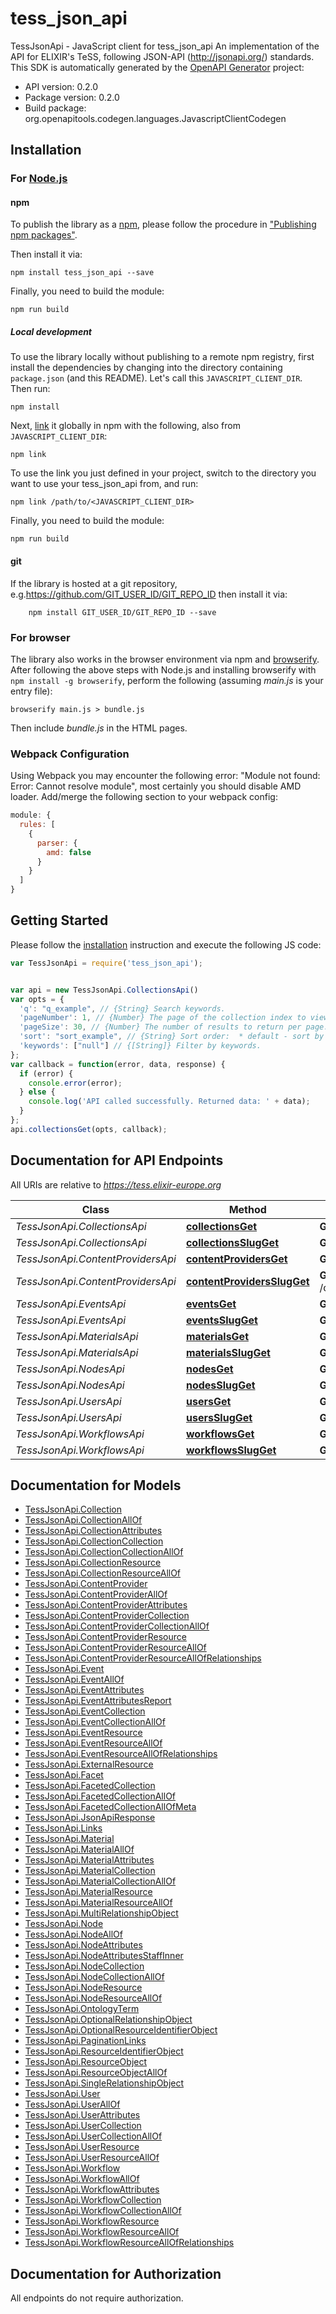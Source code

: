 # tess_json_api

TessJsonApi - JavaScript client for tess_json_api
An implementation of the API for ELIXIR's TeSS, following JSON-API (http://jsonapi.org/) standards.
This SDK is automatically generated by the [OpenAPI Generator](https://openapi-generator.tech) project:

- API version: 0.2.0
- Package version: 0.2.0
- Build package: org.openapitools.codegen.languages.JavascriptClientCodegen

## Installation

### For [Node.js](https://nodejs.org/)

#### npm

To publish the library as a [npm](https://www.npmjs.com/), please follow the procedure in ["Publishing npm packages"](https://docs.npmjs.com/getting-started/publishing-npm-packages).

Then install it via:

```shell
npm install tess_json_api --save
```

Finally, you need to build the module:

```shell
npm run build
```

##### Local development

To use the library locally without publishing to a remote npm registry, first install the dependencies by changing into the directory containing `package.json` (and this README). Let's call this `JAVASCRIPT_CLIENT_DIR`. Then run:

```shell
npm install
```

Next, [link](https://docs.npmjs.com/cli/link) it globally in npm with the following, also from `JAVASCRIPT_CLIENT_DIR`:

```shell
npm link
```

To use the link you just defined in your project, switch to the directory you want to use your tess_json_api from, and run:

```shell
npm link /path/to/<JAVASCRIPT_CLIENT_DIR>
```

Finally, you need to build the module:

```shell
npm run build
```

#### git

If the library is hosted at a git repository, e.g.https://github.com/GIT_USER_ID/GIT_REPO_ID
then install it via:

```shell
    npm install GIT_USER_ID/GIT_REPO_ID --save
```

### For browser

The library also works in the browser environment via npm and [browserify](http://browserify.org/). After following
the above steps with Node.js and installing browserify with `npm install -g browserify`,
perform the following (assuming *main.js* is your entry file):

```shell
browserify main.js > bundle.js
```

Then include *bundle.js* in the HTML pages.

### Webpack Configuration

Using Webpack you may encounter the following error: "Module not found: Error:
Cannot resolve module", most certainly you should disable AMD loader. Add/merge
the following section to your webpack config:

```javascript
module: {
  rules: [
    {
      parser: {
        amd: false
      }
    }
  ]
}
```

## Getting Started

Please follow the [installation](#installation) instruction and execute the following JS code:

```javascript
var TessJsonApi = require('tess_json_api');


var api = new TessJsonApi.CollectionsApi()
var opts = {
  'q': "q_example", // {String} Search keywords.
  'pageNumber': 1, // {Number} The page of the collection index to view.
  'pageSize': 30, // {Number} The number of results to return per page.
  'sort': "sort_example", // {String} Sort order:  * default - sort by date (for Events), sort by number of resources (for Content Providers) otherwise sort by title (default).  * new - Sort by when the entry was created.  * mod - Sort by when the entry was last modified.  * rel - Sort by search query relevance.  * early - Sort by date, earliest to latest (Events only).  * late - Sort by date, latest to earliest (Events only). 
  'keywords': ["null"] // {[String]} Filter by keywords.
};
var callback = function(error, data, response) {
  if (error) {
    console.error(error);
  } else {
    console.log('API called successfully. Returned data: ' + data);
  }
};
api.collectionsGet(opts, callback);

```

## Documentation for API Endpoints

All URIs are relative to *https://tess.elixir-europe.org*

Class | Method | HTTP request | Description
------------ | ------------- | ------------- | -------------
*TessJsonApi.CollectionsApi* | [**collectionsGet**](docs/CollectionsApi.md#collectionsGet) | **GET** /collections | 
*TessJsonApi.CollectionsApi* | [**collectionsSlugGet**](docs/CollectionsApi.md#collectionsSlugGet) | **GET** /collections/{slug} | 
*TessJsonApi.ContentProvidersApi* | [**contentProvidersGet**](docs/ContentProvidersApi.md#contentProvidersGet) | **GET** /content_providers | 
*TessJsonApi.ContentProvidersApi* | [**contentProvidersSlugGet**](docs/ContentProvidersApi.md#contentProvidersSlugGet) | **GET** /content_providers/{slug} | 
*TessJsonApi.EventsApi* | [**eventsGet**](docs/EventsApi.md#eventsGet) | **GET** /events | 
*TessJsonApi.EventsApi* | [**eventsSlugGet**](docs/EventsApi.md#eventsSlugGet) | **GET** /events/{slug} | 
*TessJsonApi.MaterialsApi* | [**materialsGet**](docs/MaterialsApi.md#materialsGet) | **GET** /materials | 
*TessJsonApi.MaterialsApi* | [**materialsSlugGet**](docs/MaterialsApi.md#materialsSlugGet) | **GET** /materials/{slug} | 
*TessJsonApi.NodesApi* | [**nodesGet**](docs/NodesApi.md#nodesGet) | **GET** /nodes | 
*TessJsonApi.NodesApi* | [**nodesSlugGet**](docs/NodesApi.md#nodesSlugGet) | **GET** /nodes/{slug} | 
*TessJsonApi.UsersApi* | [**usersGet**](docs/UsersApi.md#usersGet) | **GET** /users | 
*TessJsonApi.UsersApi* | [**usersSlugGet**](docs/UsersApi.md#usersSlugGet) | **GET** /users/{slug} | 
*TessJsonApi.WorkflowsApi* | [**workflowsGet**](docs/WorkflowsApi.md#workflowsGet) | **GET** /workflows | 
*TessJsonApi.WorkflowsApi* | [**workflowsSlugGet**](docs/WorkflowsApi.md#workflowsSlugGet) | **GET** /workflows/{slug} | 


## Documentation for Models

 - [TessJsonApi.Collection](docs/Collection.md)
 - [TessJsonApi.CollectionAllOf](docs/CollectionAllOf.md)
 - [TessJsonApi.CollectionAttributes](docs/CollectionAttributes.md)
 - [TessJsonApi.CollectionCollection](docs/CollectionCollection.md)
 - [TessJsonApi.CollectionCollectionAllOf](docs/CollectionCollectionAllOf.md)
 - [TessJsonApi.CollectionResource](docs/CollectionResource.md)
 - [TessJsonApi.CollectionResourceAllOf](docs/CollectionResourceAllOf.md)
 - [TessJsonApi.ContentProvider](docs/ContentProvider.md)
 - [TessJsonApi.ContentProviderAllOf](docs/ContentProviderAllOf.md)
 - [TessJsonApi.ContentProviderAttributes](docs/ContentProviderAttributes.md)
 - [TessJsonApi.ContentProviderCollection](docs/ContentProviderCollection.md)
 - [TessJsonApi.ContentProviderCollectionAllOf](docs/ContentProviderCollectionAllOf.md)
 - [TessJsonApi.ContentProviderResource](docs/ContentProviderResource.md)
 - [TessJsonApi.ContentProviderResourceAllOf](docs/ContentProviderResourceAllOf.md)
 - [TessJsonApi.ContentProviderResourceAllOfRelationships](docs/ContentProviderResourceAllOfRelationships.md)
 - [TessJsonApi.Event](docs/Event.md)
 - [TessJsonApi.EventAllOf](docs/EventAllOf.md)
 - [TessJsonApi.EventAttributes](docs/EventAttributes.md)
 - [TessJsonApi.EventAttributesReport](docs/EventAttributesReport.md)
 - [TessJsonApi.EventCollection](docs/EventCollection.md)
 - [TessJsonApi.EventCollectionAllOf](docs/EventCollectionAllOf.md)
 - [TessJsonApi.EventResource](docs/EventResource.md)
 - [TessJsonApi.EventResourceAllOf](docs/EventResourceAllOf.md)
 - [TessJsonApi.EventResourceAllOfRelationships](docs/EventResourceAllOfRelationships.md)
 - [TessJsonApi.ExternalResource](docs/ExternalResource.md)
 - [TessJsonApi.Facet](docs/Facet.md)
 - [TessJsonApi.FacetedCollection](docs/FacetedCollection.md)
 - [TessJsonApi.FacetedCollectionAllOf](docs/FacetedCollectionAllOf.md)
 - [TessJsonApi.FacetedCollectionAllOfMeta](docs/FacetedCollectionAllOfMeta.md)
 - [TessJsonApi.JsonApiResponse](docs/JsonApiResponse.md)
 - [TessJsonApi.Links](docs/Links.md)
 - [TessJsonApi.Material](docs/Material.md)
 - [TessJsonApi.MaterialAllOf](docs/MaterialAllOf.md)
 - [TessJsonApi.MaterialAttributes](docs/MaterialAttributes.md)
 - [TessJsonApi.MaterialCollection](docs/MaterialCollection.md)
 - [TessJsonApi.MaterialCollectionAllOf](docs/MaterialCollectionAllOf.md)
 - [TessJsonApi.MaterialResource](docs/MaterialResource.md)
 - [TessJsonApi.MaterialResourceAllOf](docs/MaterialResourceAllOf.md)
 - [TessJsonApi.MultiRelationshipObject](docs/MultiRelationshipObject.md)
 - [TessJsonApi.Node](docs/Node.md)
 - [TessJsonApi.NodeAllOf](docs/NodeAllOf.md)
 - [TessJsonApi.NodeAttributes](docs/NodeAttributes.md)
 - [TessJsonApi.NodeAttributesStaffInner](docs/NodeAttributesStaffInner.md)
 - [TessJsonApi.NodeCollection](docs/NodeCollection.md)
 - [TessJsonApi.NodeCollectionAllOf](docs/NodeCollectionAllOf.md)
 - [TessJsonApi.NodeResource](docs/NodeResource.md)
 - [TessJsonApi.NodeResourceAllOf](docs/NodeResourceAllOf.md)
 - [TessJsonApi.OntologyTerm](docs/OntologyTerm.md)
 - [TessJsonApi.OptionalRelationshipObject](docs/OptionalRelationshipObject.md)
 - [TessJsonApi.OptionalResourceIdentifierObject](docs/OptionalResourceIdentifierObject.md)
 - [TessJsonApi.PaginationLinks](docs/PaginationLinks.md)
 - [TessJsonApi.ResourceIdentifierObject](docs/ResourceIdentifierObject.md)
 - [TessJsonApi.ResourceObject](docs/ResourceObject.md)
 - [TessJsonApi.ResourceObjectAllOf](docs/ResourceObjectAllOf.md)
 - [TessJsonApi.SingleRelationshipObject](docs/SingleRelationshipObject.md)
 - [TessJsonApi.User](docs/User.md)
 - [TessJsonApi.UserAllOf](docs/UserAllOf.md)
 - [TessJsonApi.UserAttributes](docs/UserAttributes.md)
 - [TessJsonApi.UserCollection](docs/UserCollection.md)
 - [TessJsonApi.UserCollectionAllOf](docs/UserCollectionAllOf.md)
 - [TessJsonApi.UserResource](docs/UserResource.md)
 - [TessJsonApi.UserResourceAllOf](docs/UserResourceAllOf.md)
 - [TessJsonApi.Workflow](docs/Workflow.md)
 - [TessJsonApi.WorkflowAllOf](docs/WorkflowAllOf.md)
 - [TessJsonApi.WorkflowAttributes](docs/WorkflowAttributes.md)
 - [TessJsonApi.WorkflowCollection](docs/WorkflowCollection.md)
 - [TessJsonApi.WorkflowCollectionAllOf](docs/WorkflowCollectionAllOf.md)
 - [TessJsonApi.WorkflowResource](docs/WorkflowResource.md)
 - [TessJsonApi.WorkflowResourceAllOf](docs/WorkflowResourceAllOf.md)
 - [TessJsonApi.WorkflowResourceAllOfRelationships](docs/WorkflowResourceAllOfRelationships.md)


## Documentation for Authorization

All endpoints do not require authorization.
